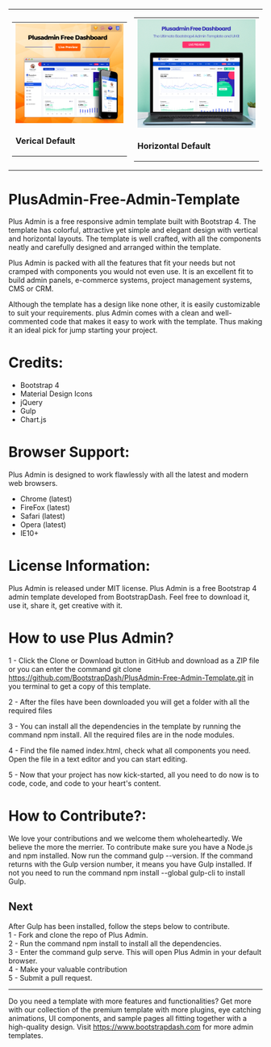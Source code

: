 <table>
<tr>
<td>
<table>
<tr>
<td>
<a href="https://www.bootstrapdash.com/demo/plus-free/template/demo_1/index.html" target="_blank"><img src="screenshot-vertical.jpg"></a>
<h3>Verical Default</h3>
</td>
</tr>
</table>
</td>
<td>
<table>
<tr>
<td>
<a href="https://www.bootstrapdash.com/demo/plus-free/template/demo_2/index.html" target="_blank"><img src="screenshot-horizontal.jpg"></a>
<h3>Horizontal Default</h3>
</td>
</tr>
</table>
</td>
</tr>
</table>

<h1>PlusAdmin-Free-Admin-Template</h1>
Plus Admin is a free responsive admin template built with Bootstrap 4. The template has colorful, attractive yet simple and elegant design with vertical and horizontal layouts. The template is well crafted, with all the components neatly and carefully designed and arranged within the template.

Plus Admin is packed with all the features that fit your needs but not cramped with components you would not even use. It is an excellent fit to build admin panels, e-commerce systems, project management systems, CMS or CRM.

Although the template has a design like none other, it is easily customizable to suit your requirements. plus Admin comes with a clean and well-commented code that makes it easy to work with the template. Thus making it an ideal pick for jump starting your project.

<h1>Credits:</h1>

- Bootstrap 4
- Material Design Icons
- jQuery
- Gulp
- Chart.js

<h1>Browser Support:</h1>

Plus Admin is designed to work flawlessly with all the latest and modern web browsers.

- Chrome (latest)
- FireFox (latest)
- Safari (latest)
- Opera (latest)
- IE10+

<h1>License Information:</h1>

Plus Admin is released under MIT license. Plus Admin is a free Bootstrap 4 admin template developed from BootstrapDash. Feel free to download it, use it, share it, get creative with it.

<h1>How to use Plus Admin?</h1>

1 - Click the Clone or Download button in GitHub and download as a ZIP file or you can enter the command git clone https://github.com/BootstrapDash/PlusAdmin-Free-Admin-Template.git in you terminal to get a copy of this template.

2 - After the files have been downloaded you will get a folder with all the required files

3 - You can install all the dependencies in the template by running the command npm install. All the required files are in the node modules.

4 - Find the file named index.html, check what all components you need. Open the file in a text editor and you can start editing.

5 - Now that your project has now kick-started, all you need to do now is to code, code, and code to your heart's content.

<h1>How to Contribute?:</h1>

We love your contributions and we welcome them wholeheartedly. We believe the more the merrier.
To contribute make sure you have a Node.js and npm installed. Now run the command gulp --version. If the command returns with the Gulp version number, it means you have Gulp installed. If not you need to run the command npm install --global gulp-cli to install Gulp.

<h2>Next</h2>

After Gulp has been installed, follow the steps below to contribute.
<br>
1 - Fork and clone the repo of Plus Admin.
<br>
2 - Run the command npm install to install all the dependencies.
<br>
3 - Enter the command gulp serve. This will open Plus Admin in your default browser.
<br>
4 - Make your valuable contribution
<br>
5 - Submit a pull request.

  <hr>
	Do you need a template with more features and functionalities? Get more with our collection of the premium template with more plugins, eye catching animations, UI components, and sample pages all fitting together with a high-quality design.
Visit
  <a href="https://www.bootstrapdash.com" target="_blank">https://www.bootstrapdash.com</a> for more admin templates.

